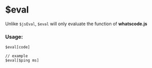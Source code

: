 # $eval

Unlike `$jsEval`, `$eval` will only evaluate the function of **whatscode.js**

### Usage:

```plain
$eval[code]

// example
$eval[$ping ms]
```
